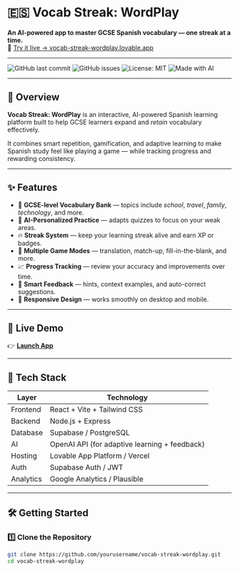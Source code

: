 # 🇪🇸 Vocab Streak: WordPlay  
**An AI-powered app to master GCSE Spanish vocabulary — one streak at a time.**  
🔗 [Try it live → vocab-streak-wordplay.lovable.app](https://vocab-streak-wordplay.lovable.app)

---

![GitHub last commit](https://img.shields.io/github/last-commit/yourusername/vocab-streak-wordplay)
![GitHub issues](https://img.shields.io/github/issues/yourusername/vocab-streak-wordplay)
![License: MIT](https://img.shields.io/badge/License-MIT-green.svg)
![Made with AI](https://img.shields.io/badge/AI-Powered-blue)

---

## 🧠 Overview

**Vocab Streak: WordPlay** is an interactive, AI-powered Spanish learning platform built to help GCSE learners expand and *retain* vocabulary effectively.

It combines smart repetition, gamification, and adaptive learning to make Spanish study feel like playing a game — while tracking progress and rewarding consistency.

---

## ✨ Features

- 🧩 **GCSE-level Vocabulary Bank** — topics include *school*, *travel*, *family*, *technology*, and more.  
- 🧠 **AI-Personalized Practice** — adapts quizzes to focus on your weak areas.  
- 🔥 **Streak System** — keep your learning streak alive and earn XP or badges.  
- 🎯 **Multiple Game Modes** — translation, match-up, fill-in-the-blank, and more.  
- 📈 **Progress Tracking** — review your accuracy and improvements over time.  
- 💬 **Smart Feedback** — hints, context examples, and auto-correct suggestions.  
- 📱 **Responsive Design** — works smoothly on desktop and mobile.  

---

## 🚀 Live Demo

👉 **[Launch App](https://vocab-streak-wordplay.lovable.app/)**  

---

## 🧱 Tech Stack

| Layer | Technology |
|-------|-------------|
| Frontend | React + Vite + Tailwind CSS |
| Backend | Node.js + Express |
| Database | Supabase / PostgreSQL |
| AI | OpenAI API (for adaptive learning + feedback) |
| Hosting | Lovable App Platform / Vercel |
| Auth | Supabase Auth / JWT |
| Analytics | Google Analytics / Plausible |

---

## 🛠️ Getting Started

### 1️⃣ Clone the Repository

```bash
git clone https://github.com/yourusername/vocab-streak-wordplay.git
cd vocab-streak-wordplay



